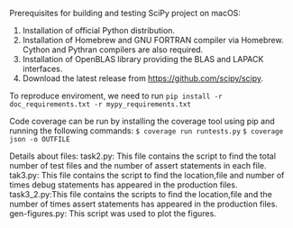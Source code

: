 Prerequisites for building and testing SciPy project on macOS:
1.	Installation of official Python distribution.
2.	Installation of Homebrew and GNU FORTRAN compiler via Homebrew. Cython and Pythran compilers are also required.
3.	Installation of OpenBLAS library providing the BLAS and LAPACK interfaces.
4.	Download the latest release from https://github.com/scipy/scipy.

To reproduce enviroment, we need to run `pip install -r doc_requirements.txt -r mypy_requirements.txt`

Code coverage can be run by installing the coverage tool using pip and running the following commands: 
`$ coverage run runtests.py` 
`$ coverage json -o OUTFILE`

Details about files:
task2.py: This file contains the script to find the total number of test files and the number of assert statements in each file.
tak3.py: This file contains the script to find the location,file and number of times debug  statements has appeared in the production files.
task3_2.py:This file contains the scripts to find the location,file and the number of times assert statements has appeared in the production files.
gen-figures.py: This script was used to plot the figures.
